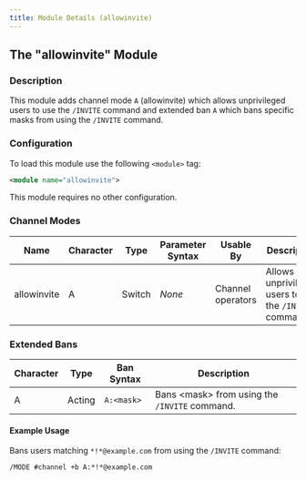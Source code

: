 ```yaml
---
title: Module Details (allowinvite)
---
```


## The "allowinvite" Module

### Description

This module adds channel mode `A` (allowinvite) which allows unprivileged users to use the `/INVITE` command and extended ban `A` which bans specific masks from using the `/INVITE` command.

### Configuration

To load this module use the following `<module>` tag:

```xml
<module name="allowinvite">
```

This module requires no other configuration.

### Channel Modes

Name        | Character | Type   | Parameter Syntax | Usable By         | Description
----------- | --------- | ------ | ---------------- | ----------------- | -----------
allowinvite | A         | Switch | *None*           | Channel operators | Allows unprivileged users to use the `/INVITE` command.

### Extended Bans

Character | Type   | Ban Syntax | Description
--------- | ------ | ---------- | -----------
A         | Acting | `A:<mask>` | Bans &lt;mask&gt; from using the `/INVITE` command.

#### Example Usage

Bans users matching `*!*@example.com` from using the `/INVITE` command:

```plaintext
/MODE #channel +b A:*!*@example.com
```
